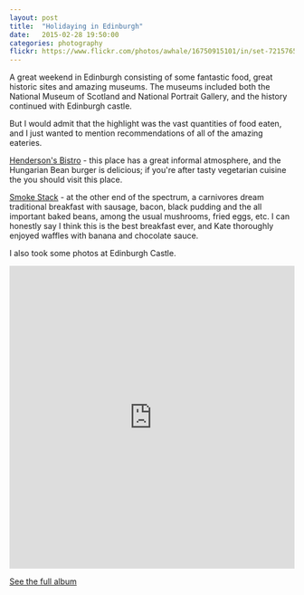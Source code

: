 ```yaml
---
layout: post
title:  "Holidaying in Edinburgh"
date:   2015-02-28 19:50:00
categories: photography
flickr: https://www.flickr.com/photos/awhale/16750915101/in/set-72157651240670295/player/
---
```


A great weekend in Edinburgh consisting of some fantastic food, great historic sites and amazing museums. The museums included both the National Museum of Scotland and National Portrait Gallery, and the history continued with Edinburgh castle.

But I would admit that the highlight was the vast quantities of food eaten, and I just wanted to mention recommendations of all of the amazing eateries.

[Henderson's Bistro](http://www.hendersonsofedinburgh.co.uk) - this place has a great informal atmosphere, and the Hungarian Bean burger is delicious; if you're after tasty vegetarian cuisine the you should visit this place.

[Smoke Stack](http://www.smokestack.org.uk) - at the other end of the spectrum, a carnivores dream traditional breakfast with sausage, bacon, black pudding and the all important baked beans, among the usual mushrooms, fried eggs, etc. I can honestly say I think this is the best breakfast ever, and Kate thoroughly enjoyed waffles with banana and chocolate sauce.

I also took some photos at Edinburgh Castle.

<iframe src="https://www.flickr.com/photos/awhale/16750915101/in/set-72157651240670295/player/" width="100%" height="535" frameborder="0" allowfullscreen webkitallowfullscreen mozallowfullscreen oallowfullscreen msallowfullscreen></iframe>

[See the full album](https://www.flickr.com/photos/awhale/sets/72157651240670295/)
